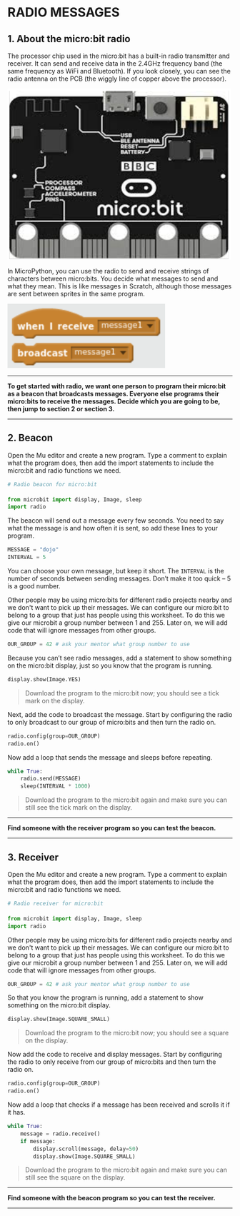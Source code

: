 # RADIO MESSAGES



## 1. About the micro:bit radio

The processor chip used in the micro:bit has a built-in radio transmitter and receiver.  It can send and receive data in the 2.4GHz frequency band (the same frequency as WiFi and Bluetooth). If you look closely, you can see the radio antenna on the PCB (the wiggly line of copper above the processor).

![picture of micro:bit](media/image1.png)


In MicroPython, you can use the radio to send and receive strings of characters between micro:bits.  You decide what messages to send and what they mean.  This is like messages in Scratch, although those messages are sent between sprites in the same program.

![Scratch message blocks](media/image2.png)



---
**To get started with radio, we want one person to program their micro:bit as a beacon that broadcasts messages. Everyone else programs their micro:bits to receive the messages. Decide which you are going to be, then jump to section 2 or section 3.**

---



## 2. Beacon

Open the Mu editor and create a new program.  Type a comment to explain what the program does, then add the import statements to include the micro:bit and radio functions we need.

```python
# Radio beacon for micro:bit

from microbit import display, Image, sleep
import radio
```

The beacon will send out a message every few seconds.  You need to say what the message is and how often it is sent, so add these lines to your program.

```python
MESSAGE = "dojo"
INTERVAL = 5
```

You can choose your own message, but keep it short.  The `INTERVAL` is the number of seconds between sending messages.  Don’t make it too quick – 5 is a good number.

Other people may be using micro:bits for different radio projects nearby and we don't want to pick up their messages. We can configure our micro:bit to belong to a group that just has people using this worksheet.  To do this we give our microbit a group number between 1 and 255. Later on, we will add code that will ignore messages from other groups.

```python
OUR_GROUP = 42 # ask your mentor what group number to use
```

Because you can’t see radio messages, add a statement to show something on the micro:bit display, just so you know that the program is running.

```python
display.show(Image.YES)
```

> Download the program to the micro:bit now; you should see a tick mark on the display.

Next, add the code to broadcast the message.  Start by configuring the radio to only broadcast to our group of micro:bits and then turn the radio on.

```python
radio.config(group=OUR_GROUP)
radio.on()
```

Now add a loop that sends the message and sleeps before repeating.

```python
while True:
    radio.send(MESSAGE)
    sleep(INTERVAL * 1000)
```

> Download the program to the micro:bit again and make sure you can still see the tick mark on the display.

---
**Find someone with the receiver program so you can test the beacon.**

---



## 3. Receiver

Open the Mu editor and create a new program.  Type a comment to explain what the program does, then add the import statements to include the micro:bit and radio functions we need.

```python
# Radio receiver for micro:bit

from microbit import display, Image, sleep
import radio
```

Other people may be using micro:bits for different radio projects nearby and we don't want to pick up their messages. We can configure our micro:bit to belong to a group that just has people using this worksheet.  To do this we give our microbit a group number between 1 and 255. Later on, we will add code that will ignore messages from other groups.

```python
OUR_GROUP = 42 # ask your mentor what group number to use
```

So that you know the program is running, add a statement to show something on the micro:bit display.

```python
display.show(Image.SQUARE_SMALL)
```

> Download the program to the micro:bit now; you should see a square on the display.

Now add the code to receive and display messages. Start by configuring the radio to only receive from our group of micro:bits and then turn the radio on.

```python
radio.config(group=OUR_GROUP)
radio.on()
```

Now add a loop that checks if a message has been received and scrolls it if it has.

```python
while True:
    message = radio.receive()
    if message:
        display.scroll(message, delay=50)
        display.show(Image.SQUARE_SMALL)
```


> Download the program to the micro:bit again and make sure you can still see the square on the display.

---
**Find someone with the beacon program so you can test the receiver.**

---



